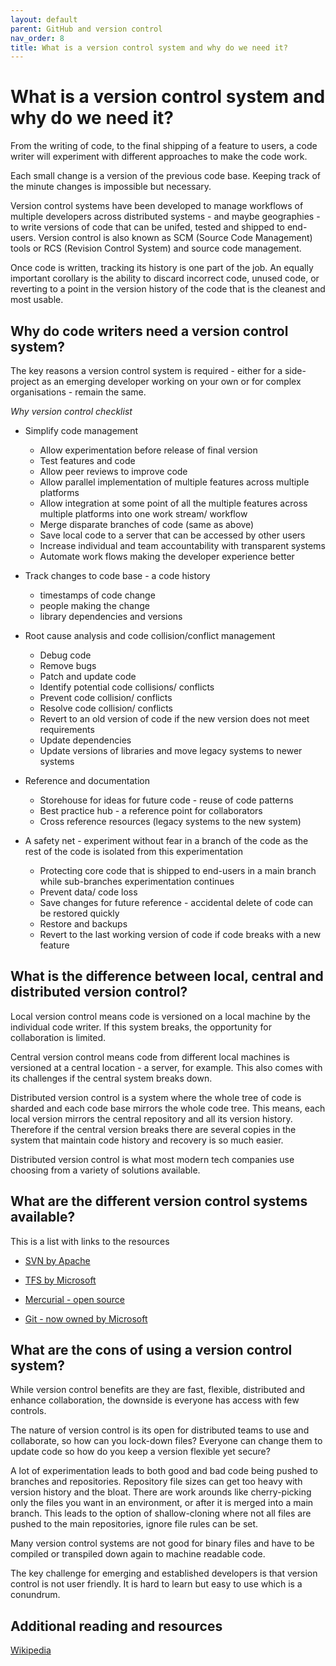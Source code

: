 ```yaml
---
layout: default
parent: GitHub and version control
nav_order: 8
title: What is a version control system and why do we need it?
---
```


# What is a version control system and why do we need it?

From the writing of code, to the final shipping of a feature to users, a code writer will experiment with different approaches to make the code work.

Each small change is a version of the previous code base. Keeping track of the minute changes is impossible but necessary.

Version control systems have been developed to manage workflows of multiple developers across distributed systems - and maybe geographies - to write versions of code that can be unifed, tested and shipped to end-users. Version control is also known as SCM (Source Code Management) tools or RCS (Revision Control System) and source code management.

Once code is written, tracking its history is one part of the job. An equally important corollary is the ability to discard incorrect code, unused code, or reverting to a point in the version history of the code that is the cleanest and most usable.

## Why do code writers need a version control system?

The key reasons a version control system is required - either for a side-project as an emerging developer working on your own or for complex organisations - remain the same.

_Why version control checklist_

- Simplify code management
  - Allow experimentation before release of final version
  - Test features and code
  - Allow peer reviews to improve code
  - Allow parallel implementation of multiple features across multiple platforms
  - Allow integration at some point of all the multiple features across multiple platforms into one work stream/ workflow
  - Merge disparate branches of code (same as above)
  - Save local code to a server that can be accessed by other users
  - Increase individual and team accountability with transparent systems
  - Automate work flows making the developer experience better

- Track changes to code base - a code history
  - timestamps of code change
  - people making the change
  - library dependencies and versions

- Root cause analysis and code collision/conflict management
  - Debug code
  - Remove bugs
  - Patch and update code
  - Identify potential code collisions/ conflicts
  - Prevent code collision/ conflicts
  - Resolve code collision/ conflicts
  - Revert to an old version of code if the new version does not meet requirements
  - Update dependencies
  - Update versions of libraries and move legacy systems to newer systems

- Reference and documentation
  - Storehouse for ideas for future code - reuse of code patterns
  - Best practice hub - a reference point for collaborators
  - Cross reference resources (legacy systems to the new system)

- A safety net - experiment without fear in a branch of the code as the rest of the code is isolated from this experimentation
  - Protecting core code that is shipped to end-users in a main branch while sub-branches experimentation continues
  - Prevent data/ code loss
  - Save changes for future reference - accidental delete of code can be restored quickly
  - Restore and backups
  - Revert to the last working version of code if code breaks with a new feature

## What is the difference between local, central and distributed version control?

Local version control means code is versioned on a local machine by the individual code writer. If this system breaks, the opportunity for collaboration is limited.

Central version control means code from different local machines is versioned at a central location - a server, for example. This also comes with its challenges if the central system breaks down.

Distributed version control is a system where the whole tree of code is sharded and each code base mirrors the whole code tree.
This means, each local version mirrors the central repository and all its version history. Therefore if the central version breaks there are several copies in the system that maintain code history and recovery is so much easier.

Distributed version control is what most modern tech companies use choosing from a variety of solutions available.

## What are the different version control systems available?

This is a list with links to the resources

- [SVN by Apache](https://subversion.apache.org/)

- [TFS by Microsoft](https://learn.microsoft.com/en-us/azure/devops/repos/tfvc/what-is-tfvc?view=azure-devops#team-foundation-version-control)

- [Mercurial - open source](https://www.mercurial-scm.org/)

- [Git - now owned by Microsoft](https://git-scm.com/book/en/v2/Getting-Started-About-Version-Control)

## What are the cons of using a version control system?

While version control benefits are they are fast, flexible, distributed and enhance collaboration, the downside is everyone has access with few controls.

The nature of version control is its open for distributed teams to use and collaborate, so how can you lock-down files? Everyone can change them to update code so how do you keep a version flexible yet secure?

A lot of experimentation leads to both good and bad code being pushed to branches and repositories.  Repository file sizes can get too heavy with version history and the bloat. There are work arounds like cherry-picking only the files you want in an environment, or after it is merged into a main branch. This leads to the option of shallow-cloning where not all files are pushed to the main repositories, ignore file rules can be set.

Many version control systems are not good for binary files and have to be compiled or transpiled down again to machine readable code.

The key challenge for emerging and established developers is that version control is not user friendly. It is hard to learn but easy to use which is a conundrum.

## Additional reading and resources

[Wikipedia](https://en.wikipedia.org/wiki/Version_control)